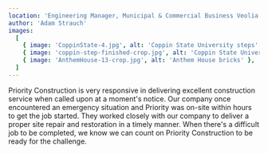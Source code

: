 ```yaml
---
location: 'Engineering Manager, Municipal & Commercial Business Veolia North America'
author: 'Adam Strauch'
images:
  [
    { image: 'CoppinState-4.jpg', alt: 'Coppin State University steps' },
    { image: 'coppin-step-finished-crop.jpg', alt: 'Coppin State University steps' },
    { image: 'AnthemHouse-13-crop.jpg', alt: 'Anthem House bricks' },
  ]
---
```


Priority Construction is very responsive in delivering excellent construction service when called upon at a moment's notice. Our company once encountered an emergency situation and Priority was on-site within hours to get the job started. They worked closely with our company to deliver a proper site repair and restoration in a timely manner. When there's a difficult job to be completed, we know we can count on Priority Construction to be ready for the challenge.
